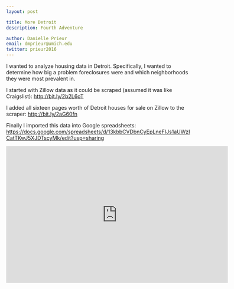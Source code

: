 ```yaml
---
layout: post

title: More Detroit
description: Fourth Adventure

author: Danielle Prieur
email: dmprieur@umich.edu
twitter: prieur2016
---
```

I wanted to analyze housing data in Detroit. Specifically, I wanted to determine how big a problem foreclosures were and which neighborhoods they were most prevalent in. 

I started with Zillow data as it could be scraped (assumed it was like Craigslist):
http://bit.ly/2b2L6oT


I added all sixteen pages worth of Detroit houses for sale on Zillow to the scraper:
http://bit.ly/2aG60fn


Finally I imported this data into Google spreadsheets:
https://docs.google.com/spreadsheets/d/13kbbCVDbnCyEpLneFIJs1aUWzICatTKwJ5XJDTscyMk/edit?usp=sharing

<iframe width="600" height="371" seamless frameborder="0" scrolling="no" src="https://docs.google.com/spreadsheets/d/13kbbCVDbnCyEpLneFIJs1aUWzICatTKwJ5XJDTscyMk/pubchart?oid=1297927065&amp;format=interactive"></iframe>












